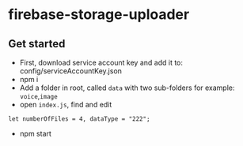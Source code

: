 # firebase-storage-uploader

## Get started

- First, download service account key and add it to: config/serviceAccountKey.json
- npm i
- Add a folder in root, called `data` with two sub-folders for example: `voice`,`image`
- open `index.js`, find and edit

```
let numberOfFiles = 4, dataType = "222";
```

- npm start
